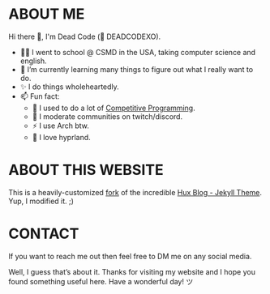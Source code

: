 # ABOUT ME
Hi there 👋, I'm Dead Code (👻 DEADCODEXO).

- 👨‍🎓 I went to school @ CSMD in the USA, taking computer science and english. 
- 🌱 I’m currently learning many things to figure out what I really want to do.
- ✨ I do things wholeheartedly.
- 📫 Fun fact: 
  - 🔭 I used to do a lot of [Competitive Programming](https://github.com/deadcodexo).
  - 👻 I moderate communities on twitch/discord.
  - ⚡ I use Arch btw.
  - 💎 I love hyprland.

# ABOUT THIS WEBSITE
This is a heavily-customized [fork](https://github.com/HynDuf/hynduf.github.io) of the incredible [Hux Blog - Jekyll Theme](https://github.com/Huxpro/huxpro.github.io). Yup, I modified it. ;)

# CONTACT
If you want to reach me out then feel free to DM me on any social media.

Well, I guess that’s about it. Thanks for visiting my website and I hope you found something useful here. Have a wonderful day! ツ

